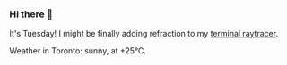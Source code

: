 ### Hi there :wave:

It's Tuesday! I might be finally adding refraction to my [terminal raytracer](https://github.com/bewuethr/bash-raytracer).

Weather in Toronto: sunny, at +25°C.
